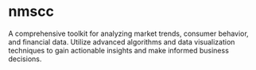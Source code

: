 # nmscc
A comprehensive toolkit for analyzing market trends, consumer behavior, and financial data. Utilize advanced algorithms and data visualization techniques to gain actionable insights and make informed business decisions.
